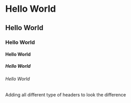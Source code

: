 # Hello World
## Hello World
### Hello World
#### Hello World
##### Hello World
###### Hello World

Adding all different type of headers to look the difference
